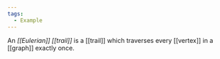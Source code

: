 ```yaml
---
tags:
  - Example
---
```

An _[[Eulerian]] [[trail]]_ is a [[trail]] which traverses every [[vertex]] in a [[graph]] exactly once.